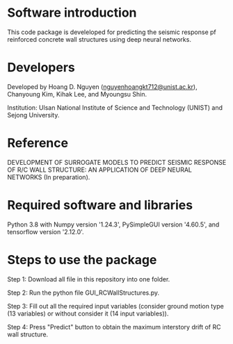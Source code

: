 # Software introduction

This code package is develeloped for predicting the seismic response pf reinforced concrete wall structures using deep neural networks. 

# Developers

Developed by Hoang D. Nguyen (nguyenhoangkt712@unist.ac.kr), Chanyoung Kim, Kihak Lee, and Myoungsu Shin. 

Institution: Ulsan National Institute of Science and Technology (UNIST) and Sejong University.

# Reference

DEVELOPMENT OF SURROGATE MODELS TO PREDICT SEISMIC RESPONSE OF R/C WALL STRUCTURE: AN APPLICATION OF DEEP NEURAL NETWORKS (In preparation).

# Required software and libraries

Python 3.8 with Numpy version '1.24.3', PySimpleGUI version '4.60.5', and tensorflow version '2.12.0'.

# Steps to use the package

Step 1: Download all file in this repository into one folder.

Step 2: Run the python file GUI_RCWallStructures.py.

Step 3: Fill out all the required input variables (consider ground motion type (13 variables) or without consider it (14 input variables)).

Step 4: Press "Predict" button to obtain the maximum interstory drift of RC wall structure.

